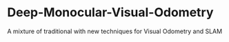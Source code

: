 # Deep-Monocular-Visual-Odometry
A mixture of traditional with new techniques for Visual Odometry and SLAM
